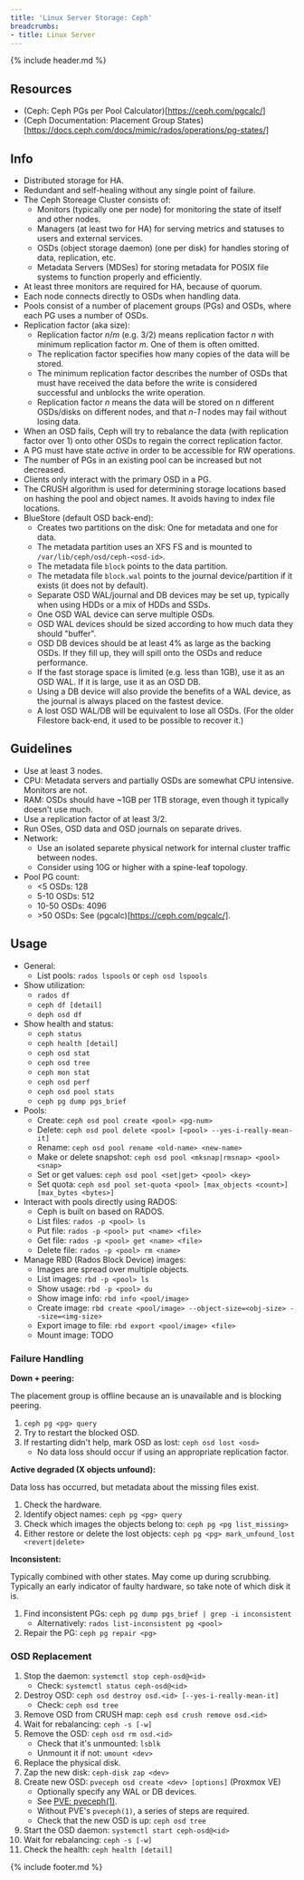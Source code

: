```yaml
---
title: 'Linux Server Storage: Ceph'
breadcrumbs:
- title: Linux Server
---
```

{% include header.md %}

## Resources

- (Ceph: Ceph PGs per Pool Calculator)[https://ceph.com/pgcalc/]
- (Ceph Documentation: Placement Group States)[https://docs.ceph.com/docs/mimic/rados/operations/pg-states/]

## Info

- Distributed storage for HA.
- Redundant and self-healing without any single point of failure.
- The Ceph Storeage Cluster consists of:
    - Monitors (typically one per node) for monitoring the state of itself and other nodes.
    - Managers (at least two for HA) for serving metrics and statuses to users and external services.
    - OSDs (object storage daemon) (one per disk) for handles storing of data, replication, etc.
    - Metadata Servers (MDSes) for storing metadata for POSIX file systems to function properly and efficiently.
- At least three monitors are required for HA, because of quorum.
- Each node connects directly to OSDs when handling data.
- Pools consist of a number of placement groups (PGs) and OSDs, where each PG uses a number of OSDs.
- Replication factor (aka size):
    - Replication factor *n*/*m* (e.g. 3/2) means replication factor *n* with minimum replication factor *m*. One of them is often omitted.
    - The replication factor specifies how many copies of the data will be stored.
    - The minimum replication factor describes the number of OSDs that must have received the data before the write is considered successful and unblocks the write operation.
    - Replication factor *n* means the data will be stored on *n* different OSDs/disks on different nodes,
      and that *n-1* nodes may fail without losing data.
- When an OSD fails, Ceph will try to rebalance the data (with replication factor over 1) onto other OSDs to regain the correct replication factor.
- A PG must have state *active* in order to be accessible for RW operations.
- The number of PGs in an existing pool can be increased but not decreased.
- Clients only interact with the primary OSD in a PG.
- The CRUSH algorithm is used for determining storage locations based on hashing the pool and object names. It avoids having to index file locations.
- BlueStore (default OSD back-end):
    - Creates two partitions on the disk: One for metadata and one for data.
    - The metadata partition uses an XFS FS and is mounted to `/var/lib/ceph/osd/ceph-<osd-id>`.
    - The metadata file `block` points to the data partition.
    - The metadata file `block.wal` points to the journal device/partition if it exists (it does not by default).
    - Separate OSD WAL/journal and DB devices may be set up, typically when using HDDs or a mix of HDDs and SSDs.
    - One OSD WAL device can serve multiple OSDs.
    - OSD WAL devices should be sized according to how much data they should "buffer".
    - OSD DB devices should be at least 4% as large as the backing OSDs. If they fill up, they will spill onto the OSDs and reduce performance.
    - If the fast storage space is limited (e.g. less than 1GB), use it as an OSD WAL. If it is large, use it as an OSD DB.
    - Using a DB device will also provide the benefits of a WAL device, as the journal is always placed on the fastest device.
    - A lost OSD WAL/DB will be equivalent to lose all OSDs. (For the older Filestore back-end, it used to be possible to recover it.)

## Guidelines

- Use at least 3 nodes.
- CPU: Metadata servers and partially OSDs are somewhat CPU intensive. Monitors are not.
- RAM: OSDs should have ~1GB per 1TB storage, even though it typically doesn't use much.
- Use a replication factor of at least 3/2.
- Run OSes, OSD data and OSD journals on separate drives.
- Network:
    - Use an isolated separete physical network for internal cluster traffic between nodes.
    - Consider using 10G or higher with a spine-leaf topology.
- Pool PG count:
    - \<5 OSDs: 128
    - 5-10 OSDs: 512
    - 10-50 OSDs: 4096
    - \>50 OSDs: See (pgcalc)[https://ceph.com/pgcalc/].

## Usage

- General:
    - List pools: `rados lspools` or `ceph osd lspools`
- Show utilization:
    - `rados df`
    - `ceph df [detail]`
    - `deph osd df`
- Show health and status:
    - `ceph status`
    - `ceph health [detail]`
    - `ceph osd stat`
    - `ceph osd tree`
    - `ceph mon stat`
    - `ceph osd perf`
    - `ceph osd pool stats`
    - `ceph pg dump pgs_brief`
- Pools:
    - Create: `ceph osd pool create <pool> <pg-num>`
    - Delete: `ceph osd pool delete <pool> [<pool> --yes-i-really-mean-it]`
    - Rename: `ceph osd pool rename <old-name> <new-name>`
    - Make or delete snapshot: `ceph osd pool <mksnap|rmsnap> <pool> <snap>`
    - Set or get values: `ceph osd pool <set|get> <pool> <key>`
    - Set quota: `ceph osd pool set-quota <pool> [max_objects <count>] [max_bytes <bytes>]`
- Interact with pools directly using RADOS:
    - Ceph is built on based on RADOS.
    - List files: `rados -p <pool> ls`
    - Put file: `rados -p <pool> put <name> <file>`
    - Get file: `rados -p <pool> get <name> <file>`
    - Delete file: `rados -p <pool> rm <name>`
- Manage RBD (Rados Block Device) images:
    - Images are spread over multiple objects.
    - List images: `rbd -p <pool> ls`
    - Show usage: `rbd -p <pool> du`
    - Show image info: `rbd info <pool/image>`
    - Create image: `rbd create <pool/image> --object-size=<obj-size> --size=<img-size>`
    - Export image to file: `rbd export <pool/image> <file>`
    - Mount image: TODO

### Failure Handling

**Down + peering:**

The placement group is offline because an is unavailable and is blocking peering.

1. `ceph pg <pg> query`
1. Try to restart the blocked OSD.
1. If restarting didn't help, mark OSD as lost: `ceph osd lost <osd>`
    - No data loss should occur if using an appropriate replication factor.

**Active degraded (X objects unfound):**

Data loss has occurred, but metadata about the missing files exist.

1. Check the hardware.
1. Identify object names: `ceph pg <pg> query`
1. Check which images the objects belong to: `ceph pg <pg list_missing>`
1. Either restore or delete the lost objects: `ceph pg <pg> mark_unfound_lost <revert|delete>`

**Inconsistent:**

Typically combined with other states. May come up during scrubbing.
Typically an early indicator of faulty hardware, so take note of which disk it is.

1. Find inconsistent PGs: `ceph pg dump pgs_brief | grep -i inconsistent`
    - Alternatively: `rados list-inconsistent pg <pool>`
1. Repair the PG: `ceph pg repair <pg>`

### OSD Replacement

1. Stop the daemon: `systemctl stop ceph-osd@<id>`
    - Check: `systemctl status ceph-osd@<id>`
1. Destroy OSD: `ceph osd destroy osd.<id> [--yes-i-really-mean-it]`
    - Check: `ceph osd tree`
1. Remove OSD from CRUSH map: `ceph osd crush remove osd.<id>`
1. Wait for rebalancing: `ceph -s [-w]`
1. Remove the OSD: `ceph osd rm osd.<id>`
    - Check that it's unmounted: `lsblk`
    - Unmount it if not: `umount <dev>`
1. Replace the physical disk.
1. Zap the new disk: `ceph-disk zap <dev>`
1. Create new OSD: `pveceph osd create <dev> [options]` (Proxmox VE)
    - Optionally specify any WAL or DB devices.
    - See [PVE: pveceph(1)](https://pve.proxmox.com/pve-docs/pveceph.1.html).
    - Without PVE's `pveceph(1)`, a series of steps are required.
    - Check that the new OSD is up: `ceph osd tree`
1. Start the OSD daemon: `systemctl start ceph-osd@<id>`
1. Wait for rebalancing: `ceph -s [-w]`
1. Check the health: `ceph health [detail]`

{% include footer.md %}
